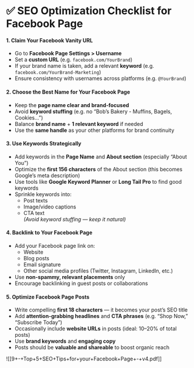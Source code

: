 
# ✅ **SEO Optimization Checklist for Facebook Page**

#### 1. **Claim Your Facebook Vanity URL**
-  Go to **Facebook Page Settings > Username**
-  Set a **custom URL** (e.g. `facebook.com/YourBrand`)
-  If your brand name is taken, add a relevant **keyword** (e.g. `facebook.com/YourBrand-Marketing`)
-  Ensure consistency with usernames across platforms (e.g. `@YourBrand`)

#### 2. **Choose the Best Name for Your Facebook Page**
-  Keep the **page name clear and brand-focused**
-  Avoid **keyword stuffing** (e.g. no “Bob’s Bakery - Muffins, Bagels, Cookies...”)
-  Balance **brand name** + **1 relevant keyword** if needed
-  Use the **same handle** as your other platforms for brand continuity

#### 3. **Use Keywords Strategically**
-  Add keywords in the **Page Name** and **About section** (especially “About You”)
-  Optimize the **first 156 characters** of the About section (this becomes Google’s meta description)
-  Use tools like **Google Keyword Planner** or **Long Tail Pro** to find good keywords
-  Sprinkle keywords into:
    - Post texts
    - Image/video captions
    - CTA text  
        _(Avoid keyword stuffing — keep it natural)_
        

#### 4. **Backlink to Your Facebook Page**
-  Add your Facebook page link on:
    - Website
    - Blog posts
    - Email signature
    - Other social media profiles (Twitter, Instagram, LinkedIn, etc.)
-  Use **non-spammy, relevant placements** only
-  Encourage backlinking in guest posts or collaborations

#### 5. **Optimize Facebook Page Posts**
-  Write compelling **first 18 characters** — it becomes your post’s SEO title
-  Add **attention-grabbing headlines** and **CTA phrases** (e.g. “Shop Now,” “Subscribe Today”)
-  Occasionally include **website URLs** in posts (ideal: 10–20% of total posts)
-  Use **brand keywords** and **engaging copy**
-  Posts should be **valuable and shareable** to boost organic reach

![[9+-+Top+5+SEO+Tips+for+your+Facebook+Page+-+v4.pdf]]